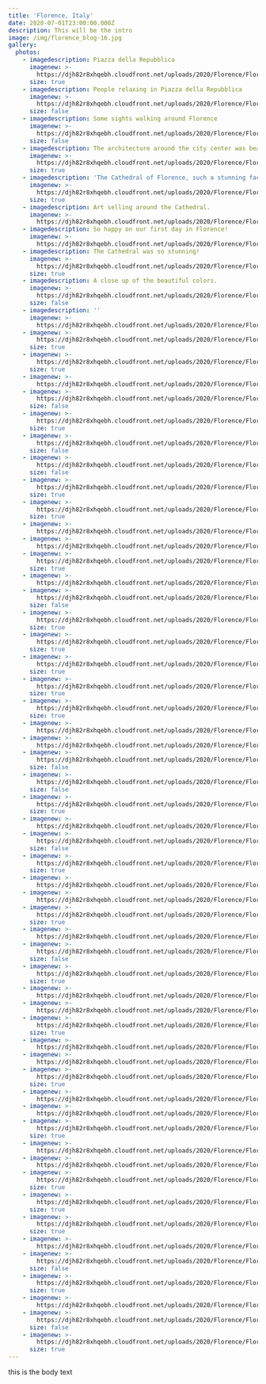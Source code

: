 ```yaml
---
title: 'Florence, Italy'
date: 2020-07-01T23:00:00.000Z
description: This will be the intro
image: /img/florence_blog-16.jpg
gallery:
  photos:
    - imagedescription: Piazza della Repubblica
      imagenew: >-
        https://djh82r8xhqebh.cloudfront.net/uploads/2020/Florence/Florence_Blog-1.jpg
      size: true
    - imagedescription: People relaxing in Piazza della Repubblica
      imagenew: >-
        https://djh82r8xhqebh.cloudfront.net/uploads/2020/Florence/Florence_Blog-2.jpg
      size: false
    - imagedescription: Some sights walking around Florence
      imagenew: >-
        https://djh82r8xhqebh.cloudfront.net/uploads/2020/Florence/Florence_Blog-13.jpg
      size: false
    - imagedescription: The architecture around the city center was beautiful!
      imagenew: >-
        https://djh82r8xhqebh.cloudfront.net/uploads/2020/Florence/Florence_Blog-4.jpg
      size: true
    - imagedescription: 'The Cathedral of Florence, such a stunning facade.'
      imagenew: >-
        https://djh82r8xhqebh.cloudfront.net/uploads/2020/Florence/Florence_Blog-3.jpg
      size: true
    - imagedescription: Art selling around the Cathedral.
      imagenew: >-
        https://djh82r8xhqebh.cloudfront.net/uploads/2020/Florence/Florence_Blog-5.jpg
    - imagedescription: So happy on our first day in Florence!
      imagenew: >-
        https://djh82r8xhqebh.cloudfront.net/uploads/2020/Florence/Florence_Blog-7.jpg
    - imagedescription: The Cathedral was so stunning!
      imagenew: >-
        https://djh82r8xhqebh.cloudfront.net/uploads/2020/Florence/Florence_Blog-6.jpg
      size: true
    - imagedescription: A close up of the beautiful colors.
      imagenew: >-
        https://djh82r8xhqebh.cloudfront.net/uploads/2020/Florence/Florence_Blog-10.jpg
      size: false
    - imagedescription: ''
      imagenew: >-
        https://djh82r8xhqebh.cloudfront.net/uploads/2020/Florence/Florence_Blog-8.jpg
    - imagenew: >-
        https://djh82r8xhqebh.cloudfront.net/uploads/2020/Florence/Florence_Blog-9.jpg
      size: true
    - imagenew: >-
        https://djh82r8xhqebh.cloudfront.net/uploads/2020/Florence/Florence_Blog-16.jpg
      size: true
    - imagenew: >-
        https://djh82r8xhqebh.cloudfront.net/uploads/2020/Florence/Florence_Blog-12.jpg
    - imagenew: >-
        https://djh82r8xhqebh.cloudfront.net/uploads/2020/Florence/Florence_Blog-17.jpg
      size: false
    - imagenew: >-
        https://djh82r8xhqebh.cloudfront.net/uploads/2020/Florence/Florence_Blog-11.jpg
      size: true
    - imagenew: >-
        https://djh82r8xhqebh.cloudfront.net/uploads/2020/Florence/Florence_Blog-15.jpg
      size: false
    - imagenew: >-
        https://djh82r8xhqebh.cloudfront.net/uploads/2020/Florence/Florence_Blog-14.jpg
      size: false
    - imagenew: >-
        https://djh82r8xhqebh.cloudfront.net/uploads/2020/Florence/Florence_Blog-18.jpg
      size: true
    - imagenew: >-
        https://djh82r8xhqebh.cloudfront.net/uploads/2020/Florence/Florence_Blog-19.jpg
      size: true
    - imagenew: >-
        https://djh82r8xhqebh.cloudfront.net/uploads/2020/Florence/Florence_Blog-24.jpg
    - imagenew: >-
        https://djh82r8xhqebh.cloudfront.net/uploads/2020/Florence/Florence_Blog-22.jpg
    - imagenew: >-
        https://djh82r8xhqebh.cloudfront.net/uploads/2020/Florence/Florence_Blog-23.jpg
      size: true
    - imagenew: >-
        https://djh82r8xhqebh.cloudfront.net/uploads/2020/Florence/Florence_Blog-20.jpg
    - imagenew: >-
        https://djh82r8xhqebh.cloudfront.net/uploads/2020/Florence/Florence_Blog-21.jpg
      size: false
    - imagenew: >-
        https://djh82r8xhqebh.cloudfront.net/uploads/2020/Florence/Florence_Blog-25.jpg
      size: true
    - imagenew: >-
        https://djh82r8xhqebh.cloudfront.net/uploads/2020/Florence/Florence_Blog-29.jpg
      size: true
    - imagenew: >-
        https://djh82r8xhqebh.cloudfront.net/uploads/2020/Florence/Florence_Blog-27.jpg
      size: true
    - imagenew: >-
        https://djh82r8xhqebh.cloudfront.net/uploads/2020/Florence/Florence_Blog-28.jpg
      size: true
    - imagenew: >-
        https://djh82r8xhqebh.cloudfront.net/uploads/2020/Florence/Florence_Blog-35.jpg
      size: true
    - imagenew: >-
        https://djh82r8xhqebh.cloudfront.net/uploads/2020/Florence/Florence_Blog-36.jpg
    - imagenew: >-
        https://djh82r8xhqebh.cloudfront.net/uploads/2020/Florence/Florence_Blog-37.jpg
    - imagenew: >-
        https://djh82r8xhqebh.cloudfront.net/uploads/2020/Florence/Florence_Blog-33.jpg
      size: false
    - imagenew: >-
        https://djh82r8xhqebh.cloudfront.net/uploads/2020/Florence/Florence_Blog-34.jpg
      size: false
    - imagenew: >-
        https://djh82r8xhqebh.cloudfront.net/uploads/2020/Florence/Florence_Blog-30.jpg
      size: true
    - imagenew: >-
        https://djh82r8xhqebh.cloudfront.net/uploads/2020/Florence/Florence_Blog-32.jpg
    - imagenew: >-
        https://djh82r8xhqebh.cloudfront.net/uploads/2020/Florence/Florence_Blog-31.jpg
      size: false
    - imagenew: >-
        https://djh82r8xhqebh.cloudfront.net/uploads/2020/Florence/Florence_Blog-26.jpg
      size: true
    - imagenew: >-
        https://djh82r8xhqebh.cloudfront.net/uploads/2020/Florence/Florence_Blog-38.jpg
    - imagenew: >-
        https://djh82r8xhqebh.cloudfront.net/uploads/2020/Florence/Florence_Blog-39.jpg
    - imagenew: >-
        https://djh82r8xhqebh.cloudfront.net/uploads/2020/Florence/Florence_Blog-41.jpg
      size: true
    - imagenew: >-
        https://djh82r8xhqebh.cloudfront.net/uploads/2020/Florence/Florence_Blog-40.jpg
    - imagenew: >-
        https://djh82r8xhqebh.cloudfront.net/uploads/2020/Florence/Florence_Blog-43.jpg
      size: false
    - imagenew: >-
        https://djh82r8xhqebh.cloudfront.net/uploads/2020/Florence/Florence_Blog-42.jpg
      size: true
    - imagenew: >-
        https://djh82r8xhqebh.cloudfront.net/uploads/2020/Florence/Florence_Blog-44.jpg
    - imagenew: >-
        https://djh82r8xhqebh.cloudfront.net/uploads/2020/Florence/Florence_Blog-45.jpg
    - imagenew: >-
        https://djh82r8xhqebh.cloudfront.net/uploads/2020/Florence/Florence_Blog-47.jpg
      size: true
    - imagenew: >-
        https://djh82r8xhqebh.cloudfront.net/uploads/2020/Florence/Florence_Blog-48.jpg
    - imagenew: >-
        https://djh82r8xhqebh.cloudfront.net/uploads/2020/Florence/Florence_Blog-49.jpg
    - imagenew: >-
        https://djh82r8xhqebh.cloudfront.net/uploads/2020/Florence/Florence_Blog-51.jpg
      size: true
    - imagenew: >-
        https://djh82r8xhqebh.cloudfront.net/uploads/2020/Florence/Florence_Blog-60.jpg
    - imagenew: >-
        https://djh82r8xhqebh.cloudfront.net/uploads/2020/Florence/Florence_Blog-55.jpg
    - imagenew: >-
        https://djh82r8xhqebh.cloudfront.net/uploads/2020/Florence/Florence_Blog-50.jpg
      size: true
    - imagenew: >-
        https://djh82r8xhqebh.cloudfront.net/uploads/2020/Florence/Florence_Blog-54.jpg
    - imagenew: >-
        https://djh82r8xhqebh.cloudfront.net/uploads/2020/Florence/Florence_Blog-53.jpg
    - imagenew: >-
        https://djh82r8xhqebh.cloudfront.net/uploads/2020/Florence/Florence_Blog-64.jpg
      size: true
    - imagenew: >-
        https://djh82r8xhqebh.cloudfront.net/uploads/2020/Florence/Florence_Blog-62.jpg
      size: true
    - imagenew: >-
        https://djh82r8xhqebh.cloudfront.net/uploads/2020/Florence/Florence_Blog-52.jpg
      size: true
    - imagenew: >-
        https://djh82r8xhqebh.cloudfront.net/uploads/2020/Florence/Florence_Blog-56.jpg
    - imagenew: >-
        https://djh82r8xhqebh.cloudfront.net/uploads/2020/Florence/Florence_Blog-58.jpg
      size: false
    - imagenew: >-
        https://djh82r8xhqebh.cloudfront.net/uploads/2020/Florence/Florence_Blog-57.jpg
      size: true
    - imagenew: >-
        https://djh82r8xhqebh.cloudfront.net/uploads/2020/Florence/Florence_Blog-59.jpg
    - imagenew: >-
        https://djh82r8xhqebh.cloudfront.net/uploads/2020/Florence/Florence_Blog-63.jpg
      size: false
    - imagenew: >-
        https://djh82r8xhqebh.cloudfront.net/uploads/2020/Florence/Florence_Blog-61.jpg
      size: true
---
```

this is the body text
